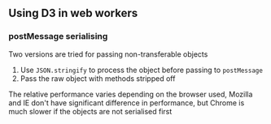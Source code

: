 ## Using D3 in web workers
### postMessage serialising
Two versions are tried for passing non-transferable objects 
  1. Use `JSON.stringify` to process the object before passing to `postMessage`
  1. Pass the raw object with methods stripped off  
  
The relative performance varies depending on the browser used, Mozilla and IE don't have significant difference in performance, but Chrome is much slower if the objects are not serialised first